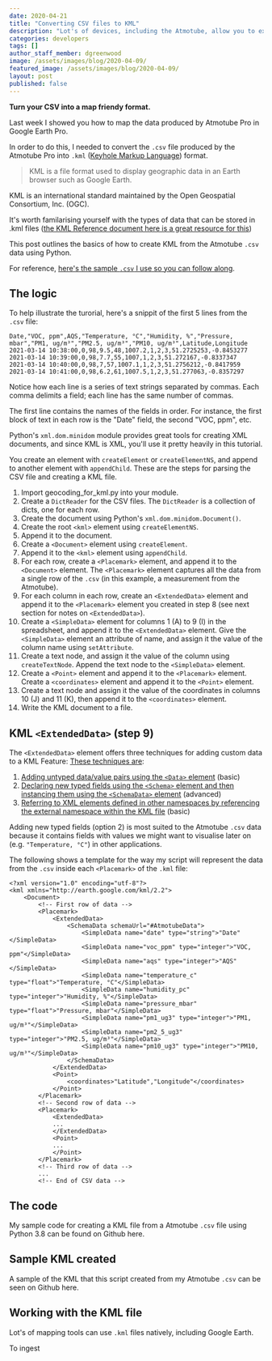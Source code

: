 ```yaml
---
date: 2020-04-21
title: "Converting CSV files to KML"
description: "Lot's of devices, including the Atmotube, allow you to export data to CSV files. Here's how you can turn it into a map friendly format."
categories: developers
tags: []
author_staff_member: dgreenwood
image: /assets/images/blog/2020-04-09/
featured_image: /assets/images/blog/2020-04-09/
layout: post
published: false
---
```


**Turn your CSV into a map friendy format.**

Last week I showed you how to map the data produced by Atmotube Pro in Google Earth Pro.

In order to do this, I needed to convert the `.csv` file produced by the Atmotube Pro into `.kml` ([Keyhole Markup Language](https://developers.google.com/kml)) format.

> KML is a file format used to display geographic data in an Earth browser such as Google Earth. 

KML is an international standard maintained by the Open Geospatial Consortium, Inc. (OGC).

It's worth familarising yourself with the types of data that can be stored in .kml files ([the KML Reference document here is a great resource for this](https://developers.google.com/kml/documentation/kmlreference))

This post outlines the basics of how to create KML from the Atmotube `.csv` data using Python. 

For reference, [here's the sample `.csv` I use so you can follow along](https://drive.google.com/file/d/1-sQi_VuI82R4aqjH7yGy1NHHzAoeTmY2/view?usp=sharing).

## The logic

To help illustrate the turorial, here's a snippit of the first 5 lines from the `.csv` file: 

```
Date,"VOC, ppm",AQS,"Temperature, °C","Humidity, %","Pressure, mbar","PM1, ug/m³","PM2.5, ug/m³","PM10, ug/m³",Latitude,Longitude
2021-03-14 10:38:00,0,98,9.5,48,1007.2,1,2,3,51.2725253,-0.8453277
2021-03-14 10:39:00,0,98,7.7,55,1007,1,2,3,51.272167,-0.8337347
2021-03-14 10:40:00,0,98,7,57,1007.1,1,2,3,51.2756212,-0.8417959
2021-03-14 10:41:00,0,98,6.2,61,1007.5,1,2,3,51.277063,-0.8357297
```

Notice how each line is a series of text strings separated by commas. Each comma delimits a field; each line has the same number of commas.

The first line contains the names of the fields in order. For instance, the first block of text in each row is the "Date" field, the second "VOC, ppm", etc. 

Python's `xml.dom.minidom` module provides great tools for creating XML documents, and since KML is XML, you'll use it pretty heavily in this tutorial.

You create an element with `createElement` or `createElementNS`, and append to another element with `appendChild`. These are the steps for parsing the CSV file and creating a KML file.

1. Import geocoding_for_kml.py into your module.
2. Create a `DictReader` for the CSV files. The `DictReader` is a collection of dicts, one for each row.
3. Create the document using Python's `xml.dom.minidom.Document()`.
4. Create the root `<kml>` element using `createElementNS`.
5. Append it to the document.
6. Create a `<Document>` element using `createElement`.
7. Append it to the `<kml>` element using `appendChild`.
8. For each row, create a `<Placemark>` element, and append it to the` <Document>` element. The `<Placemark>` element captures all the data from a single row of the `.csv` (in this example, a measurement from the Atmotube).
9. For each column in each row, create an `<ExtendedData>` element and append it to the `<Placemark>` element you created in step 8 (see next section for notes on `<ExtendedData>`).
10. Create a `<SimpleData>` element for columns 1 (A) to 9 (I) in the spreadsheet, and append it to the `<ExtendedData>` element. Give the `<SimpleData>` element an attribute of name, and assign it the value of the column name using `setAttribute`.
11. Create a text node, and assign it the value of the column using `createTextNode`. Append the text node to the `<SimpleData>` element.
12. Create a `<Point>` element and append it to the `<Placemark>` element. Create a `<coordinates>` element and append it to the `<Point>` element.
13. Create a text node and assign it the value of the coordinates in columns 10 (J) and 11 (K), then append it to the `<coordinates>` element.
14. Write the KML document to a file.

## KML `<ExtendedData>` (step 9)

The `<ExtendedData>` element offers three techniques for adding custom data to a KML Feature: [These techniques are](https://developers.google.com/kml/documentation/kmlreference#extendeddata):

1. [Adding untyped data/value pairs using the `<Data>` element](https://developers.google.com/kml/documentation/extendeddata#adding-untyped-namevalue-pairs) (basic)
2. [Declaring new typed fields using the `<Schema>` element and then instancing them using the `<SchemaData>` element](https://developers.google.com/kml/documentation/extendeddata#adding-typed-data-to-a-feature) (advanced)
3. [Referring to XML elements defined in other namespaces by referencing the external namespace within the KML file](https://developers.google.com/kml/documentation/extendeddata#adding-arbitrary-xml-data-to-a-feature) (basic)

Adding new typed fields (option 2) is most suited to the Atmotube `.csv` data because it contains fields with values we might want to visualise later on (e.g. `"Temperature, °C"`) in other applications.

The following shows a template for the way my script will represent the data from the `.csv` inside each `<Placemark>` of the `.kml` file:

```
<?xml version="1.0" encoding="utf-8"?>
<kml xmlns="http://earth.google.com/kml/2.2">
	<Document>
		<!-- First row of data -->
		<Placemark>
			<ExtendedData>
				<SchemaData schemaUrl="#AtmotubeData">        
					<SimpleData name="date" type="string">"Date"</SimpleData>
					<SimpleData name="voc_ppm" type="integer">"VOC, ppm"</SimpleData>
					<SimpleData name="aqs" type="integer">"AQS"</SimpleData>
					<SimpleData name="temperature_c" type="float">"Temperature, °C"</SimpleData>
					<SimpleData name="humidity_pc" type="integer">"Humidity, %"</SimpleData>
					<SimpleData name="pressure_mbar" type="float">"Pressure, mbar"</SimpleData>
					<SimpleData name="pm1_ug3" type="integer">"PM1, ug/m³"</SimpleData>
					<SimpleData name="pm2_5_ug3" type="integer">"PM2.5, ug/m³"</SimpleData>
					<SimpleData name="pm10_ug3" type="integer">"PM10, ug/m³"</SimpleData>
				</SchemaData>
			</ExtendedData>
			<Point>
				<coordinates>"Latitude","Longitude"</coordinates>
			</Point>
		</Placemark>
		<!-- Second row of data -->
		<Placemark>
			<ExtendedData>
			...
			</ExtendedData>
			<Point>
			...
			</Point>
		</Placemark>
		<!-- Third row of data -->
		...
		<!-- End of CSV data -->
```

## The code

My sample code for creating a KML file from a Atmotube `.csv` file using Python 3.8 can be found on Github here.

## Sample KML created

A sample of the KML that this script created from my Atmotube `.csv` can be seen on Github here.

## Working with the KML file

Lot's of mapping tools can use `.kml` files natively, including Google Earth.

To ingest 

